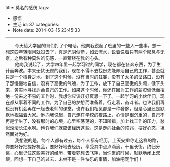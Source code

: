 title: 莫名的感伤
tags:
  - 感悟
  - 生活
id: 37
categories:
  - Note
date: 2014-03-15 23:45:33
---

<div style="font-size: 14px;"><span style="padding-left: 30px;">今天给大学里的哥们打了个电话，他向我说起了班里的一些人一些事，想一想这四年转眼间就过去了，真是光阴似箭，如云流水，说着说着只有两个叹息与无奈，之后有种莫名的伤感，一直萦绕在我的心头。</span></div>
<div style="font-size: 14px;"><span style="padding-left: 30px;">他向我说起了，大学四年里一起学习过的同学，现在都在各奔东西，为了生计而奔波。本来无忧无虑的我们，现在不得不去找份先能养活自己的工作，甚至就只是一个栖身之地。到了这个时候，没有当时的狂妄，没有了太多的岔路口，没有了那慢慢地自信，没有了高傲的气魄，为了工作，放下了自己高傲的头颅，低下头来，务实地寻找适合自己的工作。如果这个时候，你还在因为工作的薪资偏低而拒绝一份来之不易的工作时，我想你应该好好反思一下了。一起学习的小伙伴们，现在都从事着不同的工作，为了自己的梦想而准备着，行走着，奋斗者。也许我们再也没有机会再在一起去老师的课堂，也许我们相见都是一种奢侈，但是心里还是默默地祝福着大家。他向我说起，自己走在学校的夜路上，心情是很沉重的，自己不再是学生了，没有那时的心境，心里空荡荡的，不知所措，加上找工作的压力，愁似滚滚长江水啊。也许我们就应该经历这些，这是走向社会的预兆，摆好心态，坦然面对为好。</span></div>
<div style="font-size: 14px;"><span style="padding-left: 30px;">我想说的是，每个人都有过去，每个人都有经历，上天安排你走这样的路，你要好好把握好机会，要好好地去经历，享受其中点点滴滴，十里长街，终归分离，心里记住这些美好的经历，带着梦想去飞翔，当你累的时候，默默地闭上双眼，回想一下自己的过去，未尝不是一件快乐的事情，加油吧同学们！</span></div>